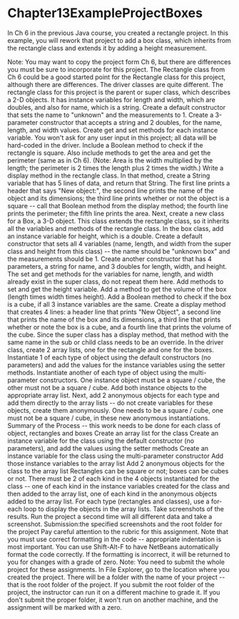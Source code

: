 # Chapter13ExampleProjectBoxes
In Ch 6 in the previous Java course, you created a rectangle project. In this example, you will rework that project to add a box class, which inherits from the rectangle class and extends it by adding a height measurement.  

Note: You may want to copy the project form Ch 6, but there are differences you must be sure to incorporate for this project. The Rectangle class from Ch 6 could be a good started point for the Rectangle class for this project, although there are differences. The driver classes are quite different.  The rectangle class for this project is the parent or super class, which describes a 2-D objects. It has instance variables for length and width, which are doubles, and also for name, which is a string. Create a default constructor that sets the name to "unknown" and the measurements to 1. Create a 3-parameter constructor that accepts a string and 2 doubles, for the name, length, and width values. Create get and set methods for each instance variable. You won't ask for any user input in this project; all data will be hard-coded in the driver. Include a Boolean method to check if the rectangle is square. Also include methods to get the area and get the perimeter (same as in Ch 6). (Note: Area is the width multiplied by the length; the perimeter is 2 times the length plus 2 times the width.)  Write a display method in the rectangle class. In that method, create a String variable that has 5 lines of data, and return that String. The first line prints a header that says "New object:", the second line prints the name of the object and its dimensions; the third line prints whether or not the object is a square -- call that Boolean method from the display method; the fourth line prints the perimeter; the fifth line prints the area. Next, create a new class for a Box, a 3-D object. This class extends the rectangle class, so it inherits all the variables and methods of the rectangle class. In the box class, add an instance variable for height, which is a double. Create a default constructor that sets all 4 variables (name, length, and width from the super class and height from this class) -- the name should be "unknown box" and the measurements should be 1. Create another constructor that has 4 parameters, a string for name, and 3 doubles for length, width, and height. The set and get methods for the variables for name, length, and width already exist in the super class, do not repeat them here. Add methods to set and get the height variable. Add a method to get the volume of the box (length times width times height). Add a Boolean method to check if the box is a cube, if all 3 instance variables are the same. Create a display method that creates 4 lines: a header line that prints "New Object", a second line that prints the name of the box and its dimensions, a third line that prints whether or note the box is a cube, and a fourth line that prints the volume of the cube. Since the super class has a display method, that method with the same name in the sub or child class needs to be an override.  In the driver class, create 2 array lists, one for the rectangle and one for the boxes. Instantiate 1 of each type of object using the default constructors (no parameters) and add the values for the instance variables using the setter methods. Instantiate another of each type of object using the multi-parameter constructors. One instance object must be a square / cube, the other must not be a square / cube. Add both instance objects to the appropriate array list.   Next, add 2 anonymous objects for each type and add them directly to the array lists -- do not create variables for these objects, create them anonymously. One needs to be a square / cube, one must not be a square / cube, in these new anonymous instantiations.   Summary of the Process -- this work needs to be done for each class of object, rectangles and boxes  Create an array list for the class Create an instance variable for the class using the default constructor (no parameters), and add the values using the setter methods Create an instance variable for the class using the multi-parameter constructor Add those instance variables to the array list Add 2 anonymous objects for the class to the array list Rectangles can be square or not; boxes can be cubes or not. There must be 2 of each kind in the 4 objects instantiated for the class -- one of each kind in the instance variables created for the class and then added to the array list, one of each kind in the anonymous objects added to the array list.  For each type (rectangles and classes), use a for-each loop to display the objects in the array lists. Take screenshots of the results. Run the project a second time will all different data and take a screenshot.     Submission:the specified screenshots and the root folder for the project     Pay careful attention to the rubric for this assignment.  Note that you must use correct formatting in the code -- appropriate indentation is most important. You can use Shift-Alt-F to have NetBeans automatically format the code correctly. If the formatting is incorrect, it will be returned to you for changes with a grade of zero.  Note: You need to submit the whole project for these assignments. In File Explorer, go to the location where you created the project. There will be a folder with the name of your project -- that is the root folder of the project.  If you submit the root folder of the project, the instructor can run it on a different machine to grade it. If you don't submit the proper folder, it won't run on another machine, and the assignment will be marked with a zero. 
